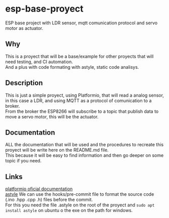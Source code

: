 # esp-base-proyect
ESP base project with LDR sensor, mqtt comunication protocol and servo motor as actuator.  

## Why
This is a proyect that will be a base/example for other proyects that will need testing, and CI automation.  
And a plus with code formating with astyle, static code analisys.

## Description
This is just a simple proyect, using Platformio, that will read a analog sensor, in this case a LDR, and using MQTT as a protocol of comunication to a broker.  
From the broker the ESP8266 will subscribe to a topic that publish data to move a servo motor, this will be the actuator.

## Documentation
ALL the documentation that will be used and the procedures to recreate this proyect will be write here on the README.md file.  
This because it will be easy to find information and then go deeper on some topic if you need.

## Links
[platformio oficial documentation](https://docs.platformio.org/en/latest/)  
[astyle](http://astyle.sourceforge.net/)
  We can use the hooks/pre-commit file to format the source code (.ino .hpp .cpp .h) files before the commit.  
  For this you need the file .astyle on the root of the proyect and `sudo apt install astyle` on ubuntu o the exe on the path for windows.

